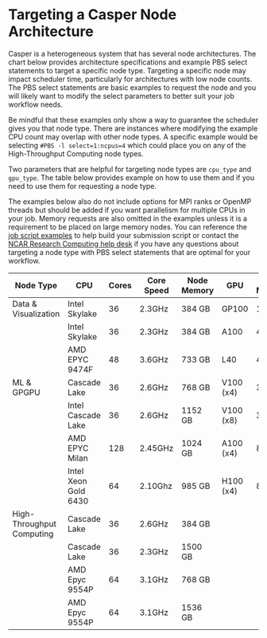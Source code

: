 # Targeting a Casper Node Architecture

Casper is a heterogeneous system that has several node architectures.  The chart below provides architecture specifications and example PBS select statements to target a specific node type.  Targeting a specific node may impact scheduler time, particularly for architectures with low node counts.  The PBS select statements are basic examples to request the node and you will likely want to modify the select parameters to better suit your job workflow needs.

Be mindful that these examples only show a way to guarantee the scheduler gives you that node type.  There are instances where modifying the example CPU count may overlap with other node types.  A specific example would be selecting `#PBS -l select=1:ncpus=4` which could place you on any of the High-Throughput Computing node types.

Two parameters that are helpful for targeting node types are `cpu_type` and `gpu_type`.  The table below provides example on how to use them and if you need to use them for requesting a node type.

The examples below also do not include options for MPI ranks or OpenMP threads but should be added if you want parallelism for multiple CPUs in your job.  Memory requests are also omitted in the examples unless it is a requirement to be placed on large memory nodes.  You can reference the [job script examples](casper-job-script-examples.md) to help build your submission script or contact the [NCAR Research Computing help desk](https://rchelp.ucar.edu/) if you have any questions about targeting a node type with PBS select statements that are optimal for your workflow.

| Node Type                | CPU            | Cores | Core Speed | Node Memory | GPU          | GPU Memory | Node Count | PBS Select Statements                                                   |
|--------------------------|----------------|-------|------------|-------------|--------------|------------|-------|--------------------------------------------------------------------------|
| Data & Visualization     | Intel Skylake  | 36    | 2.3GHz     | 384 GB      | GP100        | 16 GB      | 9     | -l select=1:ncpus=1:ngpus=1 -l gpu_type=gp100                            |
|                          | Intel Skylake  | 36    | 2.3GHz     | 384 GB      | A100         | 40 GB      | 3     | -l select=1:ncpus=1:ngpus=1:cpu_type=skylake -l gpu_type=a100            |
|                          | AMD EPYC 9474F | 48   | 3.6GHz           | 733 GB            | L40          | 48 GB           | 6     | -l select=1:ncpus=1:ngpus=1 -l gpu_type=l40            |
| ML & GPGPU               | Cascade Lake   | 36    | 2.6GHz     | 768 GB      | V100 (x4)    | 32 GB      | 4     | -l select=1:ncpus=1:ngpus=4 -l gpu_type=v100                             |
|                          | Intel Cascade Lake   | 36    | 2.6GHz     | 1152 GB     | V100 (x8)    | 32 GB      | 6     | -l select=1:ncpus=8:mpiprocs=8:ngpus=8 -l gpu_type=v100                             |
|                          | AMD EPYC Milan     | 128   | 2.45GHz    | 1024 GB     | A100 (x4)    | 80 GB      | 8     | -l select=1:ncpus=4:mpiprocs=4:ngpus=4:cpu_type=milan -l gpu_type=a100              |
|                          | Intel Xeon Gold 6430     | 64    | 2.10Ghz        | 985 GB            | H100 (x4)    | 80 GB      | 2     | -l select=1:ncpus=4:mpiprocs=4:ngpus=4 -l gpu_type=h100                             |
| High-Throughput Computing| Cascade Lake   | 36    | 2.6GHz     | 384 GB      |              |            | 62    | -l select=1:ncpus=36:cpu_type=cascadelake                             |
|                          | Cascade Lake   | 36    | 2.3GHz     | 1500 GB     |              |            | 2     | -l select=1:ncpus=36:cpu_type=cascadelake:mem=800GB                   |
|                          | AMD Epyc 9554P           | 64    | 3.1GHz           | 768 GB     |              |            | 64     | -l select=1:ncpus=64:cpu_type=genoa                  |
|                          | AMD Epyc 9554P           | 64    | 3.1GHz           | 1536 GB     |              |            | 6     | -l select=1:ncpus=64:cpu_type=genoa:mem=800GB                  |
